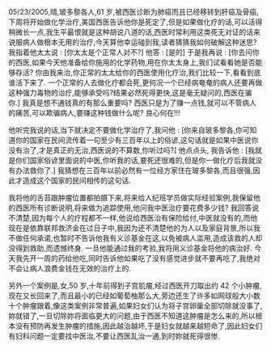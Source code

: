 05/23/2005,晴,玻多黎各人,61 岁,被西医诊断为肺癌而且已经移转到肝癌及骨癌,下周将开始做化学治疗,美国西医告诉他你是死定了,但是如果做化疗的话,可以活得稍微长一点,我生平最恨就是这种胡说八道的话,西医时常利用这类死无对证的话来说服病人做根本无用的治疗,今天算他幸运碰到我,读者猜猜我如何破解这种迷思? 我指着他太太说 : [你太太是个正常人对不?] 他答 : [是的] 于是我再说 : [你去问你的西医,如果今天他准备给你施用的化学药物,用在你太太身上,我们试看看她是否能够存活? 你由我来治,你正常的太太给你的西医使用化疗治,我们比较一下,看看到底谁活下来了. 一个正常的人去做化疗都会死,更何况一个已经病奄奄的病人还要再做这种强力毒物的治疗,能够承受吗?结果必然死得更快,这是毫无疑问的,西医在骗你.] 我真是想不通钱真的有那么重要吗? 西医只是为了赚一点钱,就可以不管病人的痛苦,可以欺骗病人,要赚这种钱做什么呢? 良心何在!!!

他听完我说的话,当下就决定不要做化学治疗了,我问他 : [你来自玻多黎各,你可知道你的国家在民间流传着一句至少有三百年以上的俗谚,这句话就是如果中医说你没有治了,才是真正的无治,西医说的不算数,你听过吗?] 他点点头, 我告诉他 : [我就是你们国家俗谚里面说的中医,你听我的话,要死还很难的,但是你一做化疗后我就没有办法救你了.] 我猜想在三百年以前必然有一位经方家住在玻多黎各,而且很强,因此才造成这个国家的民间相传的这句话.

我将他的舌苔跟肿瘤位置都拍摄下来,将来给人纪班学员做实际经验案例,我保留他的西医所有诊断说明,将来做为追踪使用,他问我中医治疗要花费多少钱? 我回答说不清楚,因为每个人的疗程都不一样,他说给西医治有保险给付,中医就没有的,而他现在是依靠联邦救济金在过日子中,我因为还不清楚他的为人以及家庭背景,所以我不做任何承诺,也暂时不告诉他我有义诊基金在这,以免被病人滥用,造成该救的人却没得到救助,而遗憾终身. 一旦他能通过我的考验,我将用义诊基金将他的病治好. 今天我先开一周的药给他吃,同时告诉他如果吃了没有感觉进步就不要再吃了,我绝对不会让病人浪费金钱在无效的治疗上的.

另外一个案例是,女,50 岁,十年前得到子宫肌瘤,经过西医开刀取出约 42 个小肿瘤,现在又长回来了,而且最小的已经如葡萄柚那么大,旁边还生了许多如网球般大小数十个肿瘤跟着,像这类案例非常普遍,如果妇女们认为将子宫卵巢全部切除就没事了,妳就错了,一旦切除妳将面临更大的问题,由于西医不知道这肿瘤是怎么来的,所以根本没有预防再发生肿瘤的措施,因此越治越坏,于是妇女就越来越短命了,因此妇女们有妇科问题一定要找中医治,不要让西医乱治一通,到时妳就死得很惨.
